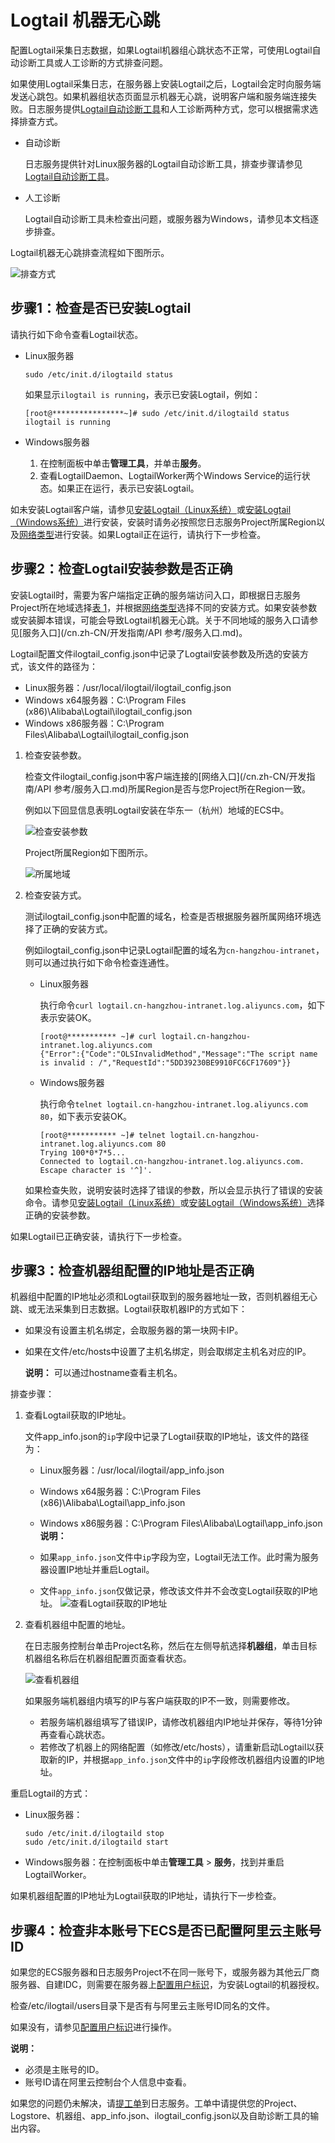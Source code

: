 # Logtail 机器无心跳

配置Logtail采集日志数据，如果Logtail机器组心跳状态不正常，可使用Logtail自动诊断工具或人工诊断的方式排查问题。

如果使用Logtail采集日志，在服务器上安装Logtail之后，Logtail会定时向服务端发送心跳包。如果机器组状态页面显示机器无心跳，说明客户端和服务端连接失败。日志服务提供[Logtail自动诊断工具]()和人工诊断两种方式，您可以根据需求选择排查方式。

-   自动诊断

    日志服务提供针对Linux服务器的Logtail自动诊断工具，排查步骤请参见[Logtail自动诊断工具]()。

-   人工诊断

    Logtail自动诊断工具未检查出问题，或服务器为Windows，请参见本文档逐步排查。


Logtail机器无心跳排查流程如下图所示。

![排查方式](../images/p11589.png "排查流程")

## 步骤1：检查是否已安装Logtail

请执行如下命令查看Logtail状态。

-   Linux服务器

    ```
    sudo /etc/init.d/ilogtaild status 
    ```

    如果显示`ilogtail is running`，表示已安装Logtail，例如：

    ```
    [root@****************~]# sudo /etc/init.d/ilogtaild status 
    ilogtail is running
    ```

-   Windows服务器
    1.  在控制面板中单击**管理工具**，并单击**服务**。
    2.  查看LogtailDaemon、LogtailWorker两个Windows Service的运行状态。如果正在运行，表示已安装Logtail。

如未安装Logtail客户端，请参见[安装Logtail（Linux系统）](/cn.zh-CN/数据采集/Logtail采集/安装/安装Logtail（Linux系统）.md)或[安装Logtail（Windows系统）](/cn.zh-CN/数据采集/Logtail采集/安装/安装Logtail（Windows系统）.md)进行安装，安装时请务必按照您日志服务Project所属Region以及[网络类型](/cn.zh-CN/数据采集/Logtail采集/选择网络.md)进行安装。如果Logtail正在运行，请执行下一步检查。

## 步骤2：检查Logtail安装参数是否正确

安装Logtail时，需要为客户端指定正确的服务端访问入口，即根据日志服务Project所在地域选择[表 1](/cn.zh-CN/数据采集/Logtail采集/安装/安装Logtail（Linux系统）.md)，并根据[网络类型](/cn.zh-CN/数据采集/Logtail采集/选择网络.md)选择不同的安装方式。如果安装参数或安装脚本错误，可能会导致Logtail机器无心跳。关于不同地域的服务入口请参见[服务入口](/cn.zh-CN/开发指南/API 参考/服务入口.md)。

Logtail配置文件ilogtail\_config.json中记录了Logtail安装参数及所选的安装方式，该文件的路径为：

-   Linux服务器：/usr/local/ilogtail/ilogtail\_config.json
-   Windows x64服务器：C:\\Program Files \(x86\)\\Alibaba\\Logtail\\ilogtail\_config.json
-   Windows x86服务器：C:\\Program Files\\Alibaba\\Logtail\\ilogtail\_config.json

1.  检查安装参数。

    检查文件ilogtail\_config.json中客户端连接的[网络入口](/cn.zh-CN/开发指南/API 参考/服务入口.md)所属Region是否与您Project所在Region一致。

    例如以下回显信息表明Logtail安装在华东一（杭州）地域的ECS中。

    ![检查安装参数](../images/p21881.png "检查安装参数")

    Project所属Region如下图所示。

    ![所属地域](../images/p69395.png "Project所属Region")

2.  检查安装方式。

    测试ilogtail\_config.json中配置的域名，检查是否根据服务器所属网络环境选择了正确的安装方式。

    例如ilogtail\_config.json中记录Logtail配置的域名为`cn-hangzhou-intranet`，则可以通过执行如下命令检查连通性。

    -   Linux服务器

        执行命令`curl logtail.cn-hangzhou-intranet.log.aliyuncs.com`，如下表示安装OK。

        ```
        [root@*********** ~]# curl logtail.cn-hangzhou-intranet.log.aliyuncs.com
        {"Error":{"Code":"OLSInvalidMethod","Message":"The script name is invalid : /","RequestId":"5DD39230BE9910FC6CF17609"}}
        ```

    -   Windows服务器

        执行命令`telnet logtail.cn-hangzhou-intranet.log.aliyuncs.com 80`，如下表示安装OK。

        ```
        [root@*********** ~]# telnet logtail.cn-hangzhou-intranet.log.aliyuncs.com 80
        Trying 100*0*7*5...
        Connected to logtail.cn-hangzhou-intranet.log.aliyuncs.com.
        Escape character is '^]'. 
        ```

    如果检查失败，说明安装时选择了错误的参数，所以会显示执行了错误的安装命令。请参见[安装Logtail（Linux系统）](/cn.zh-CN/数据采集/Logtail采集/安装/安装Logtail（Linux系统）.md)或[安装Logtail（Windows系统）](/cn.zh-CN/数据采集/Logtail采集/安装/安装Logtail（Windows系统）.md)选择正确的安装参数。


如果Logtail已正确安装，请执行下一步检查。

## 步骤3：检查机器组配置的IP地址是否正确

机器组中配置的IP地址必须和Logtail获取到的服务器地址一致，否则机器组无心跳、或无法采集到日志数据。Logtail获取机器IP的方式如下：

-   如果没有设置主机名绑定，会取服务器的第一块网卡IP。
-   如果在文件/etc/hosts中设置了主机名绑定，则会取绑定主机名对应的IP。

    **说明：** 可以通过hostname查看主机名。


排查步骤：

1.  查看Logtail获取的IP地址。

    文件app\_info.json的`ip`字段中记录了Logtail获取的IP地址，该文件的路径为：

    -   Linux服务器：/usr/local/ilogtail/app\_info.json
    -   Windows x64服务器：C:\\Program Files \(x86\)\\Alibaba\\Logtail\\app\_info.json
    -   Windows x86服务器：C:\\Program Files\\Alibaba\\Logtail\\app\_info.json
    **说明：**

    -   如果`app_info.json`文件中`ip`字段为空，Logtail无法工作。此时需为服务器设置IP地址并重启Logtail。
    -   文件`app_info.json`仅做记录，修改该文件并不会改变Logtail获取的IP地址。
    ![查看Logtail获取的IP地址](../images/p11585.png "查看Logtail获取的IP地址")

2.  查看机器组中配置的地址。

    在日志服务控制台单击Project名称，然后在左侧导航选择**机器组**，单击目标机器组名称后在机器组配置页面查看状态。

    ![查看机器组](../images/p11586.png "查看机器组")

    如果服务端机器组内填写的IP与客户端获取的IP不一致，则需要修改。

    -   若服务端机器组填写了错误IP，请修改机器组内IP地址并保存，等待1分钟再查看心跳状态。
    -   若修改了机器上的网络配置（如修改/etc/hosts），请重新启动Logtail以获取新的IP，并根据`app_info.json`文件中的`ip`字段修改机器组内设置的IP地址。

重启Logtail的方式：

-   Linux服务器：

    ```
    sudo /etc/init.d/ilogtaild stop
    sudo /etc/init.d/ilogtaild start
    ```

-   Windows服务器：在控制面板中单击**管理工具** \> **服务**，找到并重启LogtailWorker。

如果机器组配置的IP地址为Logtail获取的IP地址，请执行下一步检查。

## 步骤4：检查非本账号下ECS是否已配置阿里云主账号ID

如果您的ECS服务器和日志服务Project不在同一账号下，或服务器为其他云厂商服务器、自建IDC，则需要在服务器上[配置用户标识](/cn.zh-CN/数据采集/Logtail采集/机器组/配置用户标识.md)，为安装Logtail的机器授权。

检查/etc/ilogtail/users目录下是否有与阿里云主账号ID同名的文件。

如果没有，请参见[配置用户标识](/cn.zh-CN/数据采集/Logtail采集/机器组/配置用户标识.md)进行操作。

**说明：**

-   必须是主账号的ID。
-   账号ID请在阿里云控制台个人信息中查看。

如果您的问题仍未解决，请[提工单](https://selfservice.console.aliyun.com/ticket/category/sls/today)到日志服务。工单中请提供您的Project、Logstore、机器组、app\_info.json、ilogtail\_config.json以及自助诊断工具的输出内容。

